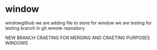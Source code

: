 # window
windowgithub
 we are adding file to store for window
   we are testing for testing branch in git remote repository 
   
   NEW BRANCH CRAETING FOR MERGING AND CRAETING PURPOSES WINDOWS